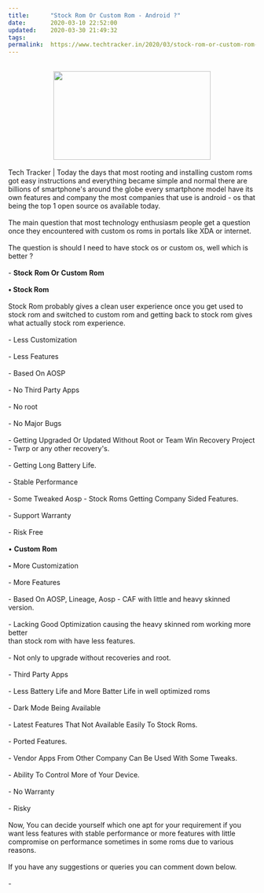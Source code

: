 ```yaml
---
title:		"Stock Rom Or Custom Rom - Android ?"
date:		2020-03-10 22:52:00
updated:	2020-03-30 21:49:32
tags: 	
permalink:	https://www.techtracker.in/2020/03/stock-rom-or-custom-rom-android.html
---
```


<div><br><div class="separator" style="clear: both; text-align: center;"><a href="https://lh3.googleusercontent.com/-JLR7xtHa4sM/XoIcEBcY3dI/AAAAAAAABPk/eNmRYZBtsf8U3U66Tq1EbwN5X3UaEYbXACLcBGAsYHQ/s1600/IMG_20200111_105332_780-02-10.jpeg" imageanchor="1" style="margin-left: 1em; margin-right: 1em;"><img src="https://lh3.googleusercontent.com/-JLR7xtHa4sM/XoIcEBcY3dI/AAAAAAAABPk/eNmRYZBtsf8U3U66Tq1EbwN5X3UaEYbXACLcBGAsYHQ/s1600/IMG_20200111_105332_780-02-10.jpeg" border="0" data-original-width="1280" data-original-height="720" width="320" height="180"></a></div></div><div><br></div>Tech Tracker | Today the days that most rooting and installing custom roms got easy instructions and everything became simple and normal there are billions of smartphone's around the globe every smartphone model have its own features and company the most companies that use is android - os that being the top 1 open source os available today.&nbsp;<div><br></div><div>The main question that most technology enthusiasm people get a question once they encountered with custom os roms in portals like XDA or internet.</div><div><br></div><div>The question is should I need to have stock os or custom os, well which is better ?</div><div><br></div><div>- <b>Stock</b> <b>Rom Or</b> <b>Custom</b> <b>Rom</b></div><div><b><br></b></div><div><b>• Stock Rom</b></div><div><b><br></b></div><div>Stock Rom probably gives a clean user experience once you get used to stock rom and switched to custom rom and getting back to stock rom gives what actually stock rom experience.</div><div><br></div><div>- Less Customization</div><div><br></div><div>- Less Features</div><div><br></div><div>- Based On AOSP&nbsp;</div><div><br></div><div>- No Third Party Apps</div><div><br></div><div>- No root</div><div><br></div><div>- No Major Bugs</div><div><br></div><div>- Getting Upgraded Or Updated Without Root or Team Win Recovery Project - Twrp or any other recovery's.</div><div><br></div><div>- Getting Long Battery Life.</div><div><br></div><div>- Stable Performance</div><div><br></div><div>- Some Tweaked Aosp - Stock Roms Getting Company Sided Features.</div><div><br></div><div>- Support Warranty</div><div><br></div><div>- Risk Free</div><div><br></div><div>• <b>Custom</b> <b>Rom</b></div><div><b><br></b></div><div><b>- </b>More Customization</div><div><br></div><div>- More Features</div><div><br></div><div>- Based On AOSP, Lineage, Aosp - CAF with little and heavy skinned version.</div><div><br></div><div>- Lacking Good Optimization causing the heavy skinned rom working more better</div><div>than stock rom with have less features.</div><div><br></div><div>- Not only to upgrade without recoveries and root.</div><div><br></div><div>- Third Party Apps</div><div><br></div><div>- Less Battery Life and More Batter Life in well optimized roms</div><div><br></div><div>- Dark Mode Being Available</div><div><br></div><div>- Latest Features That Not Available Easily To Stock Roms.</div><div><br></div><div>- Ported Features.</div><div><br></div><div>- Vendor Apps From Other Company Can Be Used With Some Tweaks.</div><div><br></div><div>- Ability To Control More of Your Device.</div><div><br></div><div>- No Warranty</div><div><br></div><div>- Risky&nbsp;</div><div><br></div><div>Now, You can decide yourself which one apt for your requirement if you want less features with stable performance or more features with little compromise on performance sometimes in some roms due to various reasons.</div><div><br></div><div>If you have any suggestions or queries you can comment down below.</div><div><br></div><div>-&nbsp;</div>
<!-- no comments on this post -->